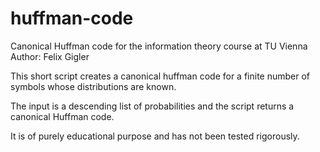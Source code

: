 # huffman-code
Canonical Huffman code for the information theory course at TU Vienna
Author: Felix Gigler


This short script creates a canonical huffman code for a finite number of symbols whose distributions are known. 

The input is a descending list of probabilities and the script returns a canonical Huffman code.



It is of purely educational purpose and has not been tested rigorously.